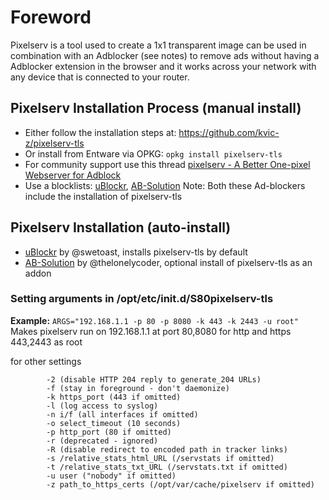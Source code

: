 # Foreword
Pixelserv is a tool used to create a 1x1 transparent image can be used in combination with an Adblocker (see notes) to remove ads without having a Adblocker extension in the browser and it works across your network with any device that is connected to your router.

## Pixelserv Installation Process (manual install)
* Either follow the installation steps at: https://github.com/kvic-z/pixelserv-tls
* Or install from Entware via OPKG: `opkg install pixelserv-tls`
* For community support use this thread [pixelserv - A Better One-pixel Webserver for Adblock](http://www.snbforums.com/threads/pixelserv-a-better-one-pixel-webserver-for-adblock.26114/)
* Use a blocklists: [uBlockr](https://gitlab.com/spitfire-project/ublockr/blob/master/README.md), [AB-Solution](http://www.ab-solution.info/) 
  Note: Both these Ad-blockers include the installation of pixelserv-tls

## Pixelserv Installation (auto-install)
* [uBlockr](http://www.snbforums.com/threads/ublockr-a-minimalists-approach-to-adblocking.31683/) by @swetoast, installs pixelserv-tls by default
* [AB-Solution](https://www.ab-solution.info/) by @thelonelycoder, optional install of pixelserv-tls as an addon

### Setting arguments in /opt/etc/init.d/S80pixelserv-tls

**Example:** `ARGS="192.168.1.1 -p 80 -p 8080 -k 443 -k 2443 -u root"`<br/>
Makes pixelserv run on 192.168.1.1 at port 80,8080 for http and https 443,2443 as root

for other settings 
```
        -2 (disable HTTP 204 reply to generate_204 URLs)
        -f (stay in foreground - don't daemonize)
        -k https_port (443 if omitted)
        -l (log access to syslog)
        -n i/f (all interfaces if omitted)
        -o select_timeout (10 seconds)
        -p http_port (80 if omitted)
        -r (deprecated - ignored)
        -R (disable redirect to encoded path in tracker links)
        -s /relative_stats_html_URL (/servstats if omitted)
        -t /relative_stats_txt_URL (/servstats.txt if omitted)
        -u user ("nobody" if omitted)
        -z path_to_https_certs (/opt/var/cache/pixelserv if omitted)
```